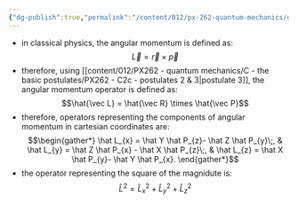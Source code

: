 ```yaml
---
{"dg-publish":true,"permalink":"/content/012/px-262-quantum-mechanics/d-ladder-operators-and-angular-momentum/px-262-e1a-angular-momentum-operators/","created":"2024-11-25T10:50:32.000+00:00","updated":"2024-12-15T14:40:15.279+00:00"}
---
```


- in classical physics, the angular momentum is defined as: 
  $$\vec L = \vec r \times \vec p$$
- therefore, using [[content/012/PX262 - quantum mechanics/C - the basic postulates/PX262 - C2c - postulates 2 & 3\|postulate 3]], the angular momentum operator is defined as: 
  $$\hat{\vec L} = \hat{\vec R} \times \hat{\vec P}$$
- therefore, operators representing the components of angular momentum in cartesian coordinates are: 
$$\begin{gather*}
	\hat L_{x} = \hat Y \hat P_{z}- \hat Z \hat P_{y}\;, &
	\hat L_{y} = \hat Z \hat P_{x} - \hat X \hat P_{z}\;, &
	\hat L_{z} = \hat X \hat P_{y}- \hat Y \hat P_{x}.
\end{gather*}$$
- the operator representing the square of the magnidute is:
$$\hat L^{2} = \hat L_{x}^{2} + \hat L_{y}^{2}+ \hat L_{z}^{2} $$
